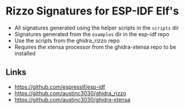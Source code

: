 # Rizzo Signatures for ESP-IDF Elf's
- All signatures generated using the helper scripts in the `scripts` dir
- Signatures generated from the `examples` dir in the esp-idf repo
- Use the scripts from the ghidra_rizzo repo 
- Requires the xtensa processor from the ghidra-xtensa repo to be installed

## Links
- https://github.com/espressif/esp-idf
- https://github.com/austinc3030/ghidra_rizzo
- https://github.com/austinc3030/ghidra-xtensa
